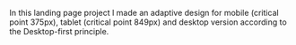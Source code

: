 In this landing page project I made an adaptive design for mobile (critical point 375px), tablet (critical point 849px) and desktop version according to the Desktop-first principle.
